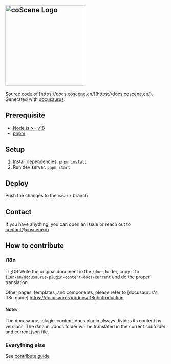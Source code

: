 ## <img src="./logo.jpg" alt="coScene Logo" width="250"/>

Source code of [https://docs.coscene.cn/](https://docs.coscene.cn/). Generated with [docusaurus](https://github.com/facebook/docusaurus).

## Prerequisite

- [Node.js >= v18](https://nodejs.org/)
- [pnpm](https://pnpm.io/installation)

## Setup

1. Install dependencies. `pnpm install`
2. Run dev server. `pnpm start`

## Deploy

Push the changes to the `master` branch

## Contact

If you have anything, you can open an issue or reach out to contact@coscene.io

## How to contribute

### i18n

TL;DR Write the original document in the `/docs` folder, copy it to `i18n/en/docusaurus-plugin-content-docs/current` and do the proper translation.

Other pages, templates, and components, please refer to [docusaurus's i18n guide] https://docusaurus.io/docs/i18n/introduction

#### Note:

The docusaurus-plugin-content-docs plugin always divides its content by versions. The data in ./docs folder will be translated in the current subfolder and current.json file.

### Everything else

See [contribute guide](https://docs.coscene.cn/docs/contribute)
